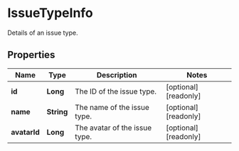 

# IssueTypeInfo

Details of an issue type.

## Properties

Name | Type | Description | Notes
------------ | ------------- | ------------- | -------------
**id** | **Long** | The ID of the issue type. |  [optional] [readonly]
**name** | **String** | The name of the issue type. |  [optional] [readonly]
**avatarId** | **Long** | The avatar of the issue type. |  [optional] [readonly]



